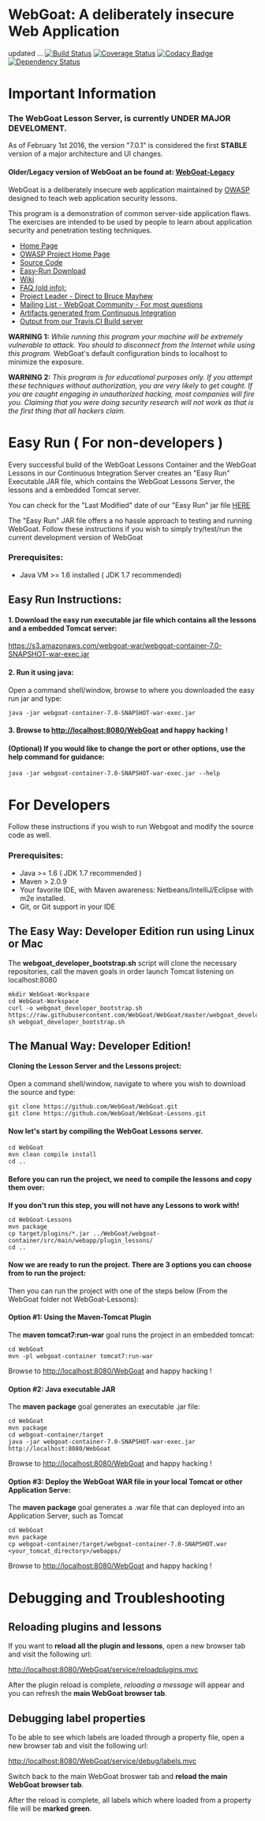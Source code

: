 # WebGoat: A deliberately insecure Web Application
updated ... 
[![Build Status](https://travis-ci.org/WebGoat/WebGoat.svg)](https://travis-ci.org/WebGoat/WebGoat)
[![Coverage Status](https://coveralls.io/repos/WebGoat/WebGoat/badge.svg?branch=master&service=github)](https://coveralls.io/github/WebGoat/WebGoat?branch=master)
[![Codacy Badge](https://api.codacy.com/project/badge/b69ee3a86e3b4afcaf993f210fccfb1d)](https://www.codacy.com/app/dm/WebGoat)
[![Dependency Status](https://www.versioneye.com/user/projects/562da95ae346d7000e0369aa/badge.svg?style=flat)](https://www.versioneye.com/user/projects/562da95ae346d7000e0369aa)

# Important Information

### The WebGoat Lesson Server, is currently **UNDER MAJOR DEVELOMENT**.
As of February 1st 2016, the version "7.0.1" is considered the first **STABLE** version of a major architecture and UI changes.

#### Older/Legacy version of WebGoat an be found at: [WebGoat-Legacy](https://github.com/WebGoat/WebGoat-Legacy)

WebGoat is a deliberately insecure web application maintained by [OWASP](http://www.owasp.org/) designed to teach web
application security lessons.

This program is a demonstration of common server-side application flaws. The
exercises are intended to be used by people to learn about application security and
penetration testing techniques.

* [Home Page](http://webgoat.github.io)
* [OWASP Project Home Page](http://www.owasp.org/index.php/Category:OWASP_WebGoat_Project)
* [Source Code](https://github.com/WebGoat/WebGoat)
* [Easy-Run Download](https://s3.amazonaws.com/webgoat-war/webgoat-container-7.0-SNAPSHOT-war-exec.jar)
* [Wiki](https://github.com/WebGoat/WebGoat/wiki)
* [FAQ (old info):](http://code.google.com/p/webgoat/wiki/FAQ)
* [Project Leader - Direct to Bruce Mayhew](mailto:webgoat@owasp.org)
* [Mailing List - WebGoat Community - For most questions](mailto:owasp-webgoat@lists.owasp.org)
* [Artifacts generated from Continuous Integration](http://webgoat-war.s3-website-us-east-1.amazonaws.com/)
* [Output from our Travis.CI Build server](https://travis-ci.org/WebGoat/WebGoat)

**WARNING 1:** *While running this program your machine will be extremely
vulnerable to attack. You should to disconnect from the Internet while using
this program.*  WebGoat's default configuration binds to localhost to minimize 
the exposure.

**WARNING 2:** *This program is for educational purposes only. If you attempt
these techniques without authorization, you are very likely to get caught. If
you are caught engaging in unauthorized hacking, most companies will fire you.
Claiming that you were doing security research will not work as that is the
first thing that all hackers claim.*

# Easy Run ( For non-developers )

Every successful build of the WebGoat Lessons Container and the WebGoat Lessons in our Continuous Integration Server
creates an "Easy Run" Executable JAR file, which contains the WebGoat Lessons Server, the lessons and a embedded Tomcat server.

You can check for the "Last Modified" date of our "Easy Run" jar file [HERE](http://webgoat-war.s3-website-us-east-1.amazonaws.com/)

The "Easy Run" JAR file offers a no hassle approach to testing and running WebGoat. Follow these instructions if you
wish to simply try/test/run the current development version of WebGoat

### Prerequisites:
* Java VM >= 1.6 installed ( JDK 1.7 recommended)

## Easy Run Instructions:

#### 1. Download the easy run executable jar file which contains all the lessons and a embedded Tomcat server:

https://s3.amazonaws.com/webgoat-war/webgoat-container-7.0-SNAPSHOT-war-exec.jar

#### 2. Run it using java:

Open a command shell/window, browse to where you downloaded the easy run jar and type:

```Shell
java -jar webgoat-container-7.0-SNAPSHOT-war-exec.jar
```

#### 3. Browse to [http://localhost:8080/WebGoat](http://localhost:8080/WebGoat) and happy hacking !

#### (Optional) If you would like to change the port or other options, use the help command for guidance:

```Shell
java -jar webgoat-container-7.0-SNAPSHOT-war-exec.jar --help
```

# For Developers

Follow these instructions if you wish to run Webgoat and modify the source code as well.

### Prerequisites:

* Java >= 1.6 ( JDK 1.7 recommended )
* Maven > 2.0.9
* Your favorite IDE, with Maven awareness: Netbeans/IntelliJ/Eclipse with m2e installed.
* Git, or Git support in your IDE

## The Easy Way: Developer Edition run using Linux or Mac
The __webgoat_developer_bootstrap.sh__ script will clone the necessary repositories, call the maven goals in order
launch Tomcat listening on localhost:8080

```Shell
mkdir WebGoat-Workspace
cd WebGoat-Workspace
curl -o webgoat_developer_bootstrap.sh https://raw.githubusercontent.com/WebGoat/WebGoat/master/webgoat_developer_bootstrap.sh
sh webgoat_developer_bootstrap.sh
```

## The Manual Way: Developer Edition!

#### Cloning the Lesson Server and the Lessons project:

Open a command shell/window, navigate to where you wish to download the source and type:

```Shell
git clone https://github.com/WebGoat/WebGoat.git
git clone https://github.com/WebGoat/WebGoat-Lessons.git
```

#### Now let's start by compiling the WebGoat Lessons server.

```Shell
cd WebGoat
mvn clean compile install
cd ..
```

#### Before you can run the project, we need to compile the lessons and copy them over:
**If you don't run this step, you will not have any Lessons to work with!**

```Shell
cd WebGoat-Lessons
mvn package
cp target/plugins/*.jar ../WebGoat/webgoat-container/src/main/webapp/plugin_lessons/
cd ..
```

#### Now we are ready to run the project. There are 3 options you can choose from to run the project:

Then you can run the project with one of the steps below (From the WebGoat folder not WebGoat-Lessons):

#### Option #1: Using the Maven-Tomcat Plugin
The __maven tomcat7:run-war__ goal runs the project in an embedded tomcat:

```Shell
cd WebGoat
mvn -pl webgoat-container tomcat7:run-war
```

Browse to [http://localhost:8080/WebGoat](http://localhost:8080/WebGoat) and happy hacking !

#### Option #2: Java executable JAR
The __maven package__ goal generates an executable .jar file:

```Shell
cd WebGoat
mvn package
cd webgoat-container/target
java -jar webgoat-container-7.0-SNAPSHOT-war-exec.jar http://localhost:8080/WebGoat
```

Browse to [http://localhost:8080/WebGoat](http://localhost:8080/WebGoat) and happy hacking !

#### Option #3: Deploy the WebGoat WAR file in your local Tomcat or other Application Serve:
The __maven package__ goal generates a .war file that can deployed into an Application Server, such as Tomcat

```Shell
cd WebGoat
mvn package
cp webgoat-container/target/webgoat-container-7.0-SNAPSHOT.war <your_tomcat_directory>/webapps/
```

Browse to [http://localhost:8080/WebGoat](http://localhost:8080/WebGoat) and happy hacking !

# Debugging and Troubleshooting

## Reloading plugins and lessons

If you want to __reload all the plugin and lessons__, open a new browser tab and visit the following url:

[http://localhost:8080/WebGoat/service/reloadplugins.mvc](http://localhost:8080/WebGoat/service/reloadplugins.mvc)

After the plugin reload is complete, _reloading a message_ will appear and you can refresh the __main WebGoat browser tab__.

## Debugging label properties

To be able to see which labels are loaded through a property file, open a new browser tab and visit the following url:

[http://localhost:8080/WebGoat/service/debug/labels.mvc](http://localhost:8080/WebGoat/service/debug/labels.mvc)

Switch back to the main WebGoat broswer tab and __reload the main WebGoat browser tab__.

After the reload is complete, all labels which where loaded from a property file will be __marked green__.
